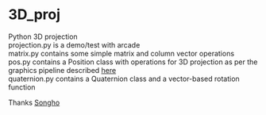 # 3D_proj
Python 3D projection  
projection.py is a demo/test with arcade  
matrix.py contains some simple matrix and column vector operations  
pos.py contains a Position class with operations for 3D projection as per the graphics pipeline described <a href="https://en.wikipedia.org/wiki/Graphics_pipeline">here</a>  
quaternion.py contains a Quaternion class and a vector-based rotation function  
  
Thanks <a href="https://www.songho.ca/opengl/index.html">Songho</a>
